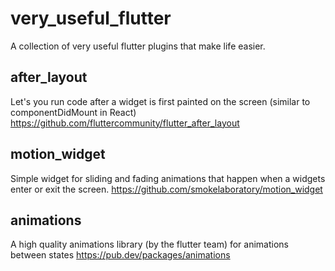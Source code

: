 # very_useful_flutter
A collection of very useful flutter plugins that make life easier.

## after_layout   
Let's you run code after a widget is first painted on the screen (similar to componentDidMount in React)
https://github.com/fluttercommunity/flutter_after_layout

## motion_widget   
Simple widget for sliding and fading animations that happen when a widgets enter or exit the screen.
https://github.com/smokelaboratory/motion_widget

## animations
A high quality animations library (by the flutter team) for animations between states
https://pub.dev/packages/animations
